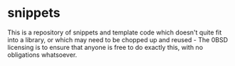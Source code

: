 # snippets

This is a repository of snippets and template code which doesn't quite fit into a library, or 
which may need to be chopped up and reused - The 0BSD licensing is to ensure that anyone is free 
to do exactly this, with no obligations whatsoever.
